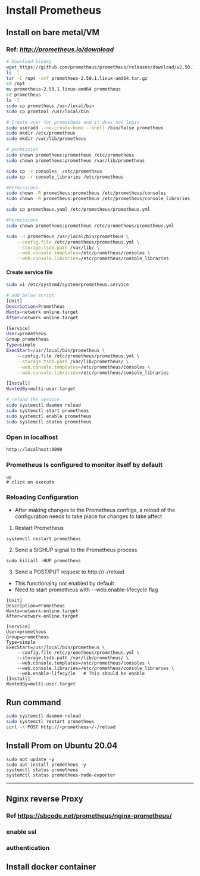 # Install Prometheus
## Install on bare metal/VM
### Ref: *http://prometheus.io/download*
```sh
# Download binary
wget https://github.com/prometheus/prometheus/releases/download/v2.50.1/prometheus-2.50.1.linux-amd64.tar.gz
ls -l
tar -C /opt -xvf prometheus-2.50.1.linux-amd64.tar.gz
cd /opt
mv prometheus-2.50.1.linux-amd64 prometheus
cd prometheus
ls -l
sudo cp prometheus /usr/local/bin
sudo cp promtool /usr/local/bin

# Create user for prometheus and it does not login
sudo useradd --no-create-home --shell /bin/false prometheus
sudo mkdir /etc/prometheus
sudo mkdir /var/lib/prometheus

# permission
sudo chown prometheus:prometheus /etc/prometheus
sudo chown prometheus:prometheus /var/lib/prometheus

sudo cp -r consoles  /etc/prometheus
sudo cp -r console_libraries /etc/prometheus

#Permissions
sudo chown -R prometheus:prometheus /etc/prometheus/consoles
sudo chown -R prometheus:prometheus /etc/prometheus/console_libraries

sudo cp prometheus.yaml /etc/prometheus/prometheus.yml

#Permissions
sudo chown prometheus:prometheus /etc/prometheus/prometheus.yml

sudo -u prometheus /usr/local/bin/prometheus \
    --config.file /etc/prometheus/prometheus.yml \
    --storage.tsdb.path /var/lib/ \
    --web.console.templates=/etc/prometheus/consoles \
    --web.console.libraries=/etc/prometheus/console_libraries
```
#### Create service file
```sh
sudo vi /etc/systemd/system/prometheus.service

# add below script
[Unit]
Description=Prometheus
Wants=network online.target
After=network online.target

[Service]
User=prometheus
Group prometheus
Type=simple
ExecStart=/usr/local/bin/prometheus \
    --config.file /etc/prometheus/prometheus.yml \
    --storage.tsdb.path /var/lib/prometheus/ \
    --web.console.templates=/etc/prometheus/consoles \
    --web.console.libraries=/etc/prometheus/console_libraries

[Install]
WantedBy=multi-user.target

# reload the service
sudo systemctl daemon reload
sudo systemctl start prometheus
sudo systemctl enable prometheus
sudo systemctl status prometheus
```
### Open in localhost
```sh
http://localhost:9090
```
### Prometheus Is configured to monitor itself by default
```t
up 
# click on execute
```
### Reloading Configuration
- After making changes to the Prometheus confiigs, a reload of the configuration needs to take place for changes to take affect
1. Restart Prometheus
```
systemctl restart prometheus
```
2. Send a SIGHUP signal to the Prometheus process
```
sudo killall -HUP prometheus
```
3. Send a POST/PUT request to http://<prometheus>/-/reload
- This functionality not enabled by default
- Need to start prometheus with --web.enable-lifecycle flag
```t
[Unit]
Description=Prometheus
Wants=network-online.target
After=network-online.target

[Service]
User=prometheus
Group=prometheus
Type=simple
ExecStart=/usr/local/bin/prometheus \
    --config.file /etc/prometheus/prometheus.yml \
    --storage.tsdb.path /var/lib/prometheus/ \
    --web.console.templates=/etc/prometheus/consoles \
    --web.console.libraries=/etc/prometheus/console_libraries \
    --web.enable-lifecycle   # This should be enable
[Install]
WantedBy=multi-user.target
```
## Run command 
```sh
sudo systemctl daemon-reload
sudo systemctl restart prometheus
curl -X POST http://<prometheus>/-/reload
```

## Install Prom on Ubuntu 20.04
```
sudo apt update -y
sudo apt install prometheus -y
systemctl status prometheus
systemctl status prometheus-node-exporter
```
********************************
## Nginx reverse Proxy
### Ref https://sbcode.net/prometheus/nginx-prometheus/

### enable ssl
### authentication


## Install docker container
